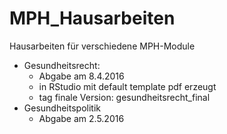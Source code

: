 # MPH_Hausarbeiten
Hausarbeiten für verschiedene MPH-Module

* Gesundheitsrecht:
  * Abgabe am 8.4.2016
  * in RStudio mit default template pdf erzeugt
  * tag finale Version: gesundheitsrecht_final
* Gesundheitspolitik
  * Abgabe am 2.5.2016
